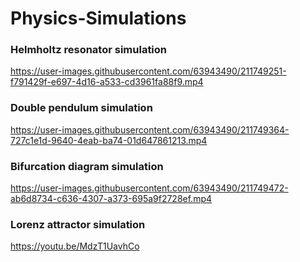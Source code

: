 # Physics-Simulations


### Helmholtz resonator simulation

https://user-images.githubusercontent.com/63943490/211749251-f791429f-e697-4d16-a533-cd3961fa88f9.mp4

### Double pendulum simulation 

https://user-images.githubusercontent.com/63943490/211749364-727c1e1d-9640-4eab-ba74-01d647861213.mp4

### Bifurcation diagram simulation

https://user-images.githubusercontent.com/63943490/211749472-ab6d8734-c636-4307-a373-695a9f2728ef.mp4

### Lorenz attractor simulation

https://youtu.be/MdzT1UavhCo
